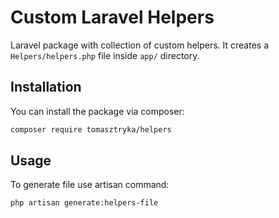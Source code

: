 # Custom Laravel Helpers

Laravel package with collection of custom helpers. It creates a `Helpers/helpers.php` file inside `app/` directory.  

## Installation

You can install the package via composer:

```bash
composer require tomasztryka/helpers
```

## Usage

To generate file use artisan command:

```bash
php artisan generate:helpers-file
```
